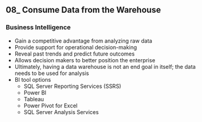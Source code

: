 ## 08_ Consume Data from the Warehouse

### Business Intelligence
- Gain a competitive advantage from analyzing raw data
- Provide support for operational decision-making
- Reveal past trends and predict future outcomes
- Allows decision makers to better position the enterprise
- Ultimately, having a data warehouse is not an end goal in itself; the data needs to be used for analysis
- BI tool options
  - SQL Server Reporting Services (SSRS)
  - Power BI
  - Tableau
  - Power Pivot for Excel
  - SQL Server Analysis Services